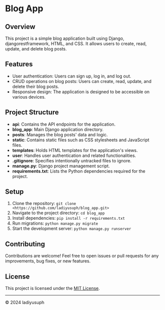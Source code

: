 # Blog App

## Overview
This project is a simple blog application built using Django, djangorestframework, HTML, and CSS. It allows users to create, read, update, and delete blog posts. 

## Features
- User authentication: Users can sign up, log in, and log out.
- CRUD operations on blog posts: Users can create, read, update, and delete their blog posts.
- Responsive design: The application is designed to be accessible on various devices.

## Project Structure
- **api**: Contains the API endpoints for the application.
- **blog_app**: Main Django application directory.
- **posts**: Manages the blog posts' data and logic.
- **static**: Contains static files such as CSS stylesheets and JavaScript files.
- **templates**: Holds HTML templates for the application's views.
- **user**: Handles user authentication and related functionalities.
- **.gitignore**: Specifies intentionally untracked files to ignore.
- **manage.py**: Django project management script.
- **requirements.txt**: Lists the Python dependencies required for the project.

## Setup
1. Clone the repository: `git clone <https://github.com/ladiyusuph/blog_app.git>`
2. Navigate to the project directory: `cd blog_app`
3. Install dependencies: `pip install -r requirements.txt`
4. Run migrations: `python manage.py migrate`
5. Start the development server: `python manage.py runserver`

## Contributing
Contributions are welcome! Feel free to open issues or pull requests for any improvements, bug fixes, or new features.

## License
This project is licensed under the [MIT License](LICENSE).

---

© 2024 ladiyusuph